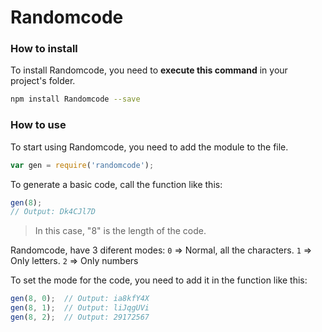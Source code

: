 # Randomcode

### How to install
To install Randomcode, you need to **execute this command** in your project's folder.
```bash
npm install Randomcode --save
```
### How to use
To start using Randomcode, you need to add the module to the file.
```js
var gen = require('randomcode');
```
To generate a basic code, call the function like this:
```js
gen(8);
// Output: Dk4CJl7D
```
> In this case, "8" is the length of the code.

Randomcode, have 3 diferent modes:
`0` => Normal, all the characters.
`1` => Only letters.
`2` => Only numbers

To set the mode for the code, you need to add it in the function like this:
```js
gen(8, 0);	// Output: ia8kfY4X
gen(8, 1);	// Output: liJqgUVi
gen(8, 2);	// Output: 29172567
```
